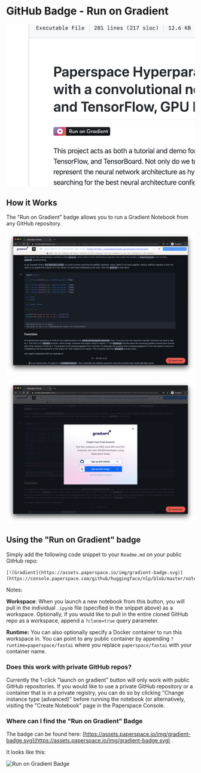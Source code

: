 # GitHub Badge - Run on Gradient

![Run on Gradient Badge attached to a GitHub repo](../.gitbook/assets/screen-shot-2020-02-17-at-8.47.13-pm.png)



## How it Works

The "Run on Gradient" badge allows you to run a Gradient Notebook from any GitHub repository.

![](../.gitbook/assets/screen-shot-2020-08-19-at-9.47.39-am.png)

![](../.gitbook/assets/screen-shot-2020-08-19-at-9.47.54-am.png)

## Using the "Run on Gradient" badge

Simply add the following code snippet to your `Readme.md` on your public GitHub repo:

```text
[![Gradient](https://assets.paperspace.io/img/gradient-badge.svg)](https://console.paperspace.com/github/huggingface/nlp/blob/master/notebooks/Overview.ipynb)
```

Notes:

**Workspace**: When you launch a new notebook from this button, you will pull in the individual `.ipynb` file \(specified in the snippet above\) as a workspace.  Optionally, if you would like to pull in the entire cloned GitHub repo as a workspace, append a `?clone=true` query parameter.

**Runtime:** You can also optionally specify a Docker container to run this workspace in.  You can point to any public container by appending `?runtime=paperspace/fastai` where you replace `paperspace/fastai` with your container name.

### Does this work with private GitHub repos?

Currently the 1-click "launch on gradient" button will only work with public GitHub repositories. If you would like to use a private GitHub repository or a container that is in a private registry, you can do so by clicking "Change instance type \(advanced\)" before running the notebook \(or alternatively, visiting the "Create Notebook" page in the Paperspace Console. 

### Where can I find the "Run on Gradient" Badge

The badge can be found here: [https://assets.paperspace.io/img/gradient-badge.svg](https://assets.paperspace.io/img/gradient-badge.svg) . 

It looks like this:

![Run on Gradient Badge](https://assets.paperspace.io/img/gradient-badge.svg)




